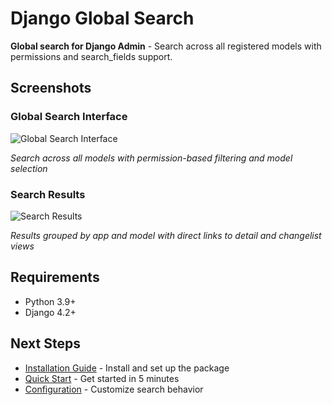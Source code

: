 # Django Global Search

**Global search for Django Admin** - Search across all registered models with permissions and search_fields support.

## Screenshots

### Global Search Interface
![Global Search Interface](./media/admin_search_page.png)

*Search across all models with permission-based filtering and model selection*

### Search Results
![Search Results](./media/admin_search_result_page.png)

*Results grouped by app and model with direct links to detail and changelist views*

## Requirements

- Python 3.9+
- Django 4.2+

## Next Steps

- [Installation Guide](installation.md) - Install and set up the package
- [Quick Start](quickstart.md) - Get started in 5 minutes
- [Configuration](configuration.md) - Customize search behavior
